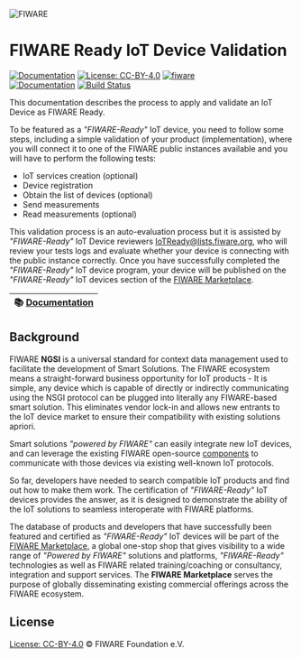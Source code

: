 ![FIWARE](https://fiware.github.io/specifications/img/fiware.png)

# FIWARE Ready IoT Device Validation

[![Documentation](https://nexus.lab.fiware.org/repository/raw/public/badges/chapters/documentation.svg)](https://fiware-marketplace.rtfd.io)
[![License: CC-BY-4.0](https://img.shields.io/github/license/FIWARE-Ops/docs.FIWARE-ready-IoT-Devices-Validation.svg)](https://creativecommons.org/licenses/by/4.0/)
[![fiware](https://nexus.lab.fiware.org/repository/raw/public/badges/stackoverflow/fiware.svg)](https://stackoverflow.com/questions/tagged/fiware)
<br/>
[![Documentation](https://img.shields.io/readthedocs/fiware-ready-iot-devices-validation.svg)](https://fiware-marketplace.rtfd.io)
[![Build Status](https://img.shields.io/travis/FIWARE-Ops/docs.FIWARE-ready-IoT-Devices-Validation.svg)](https://travis-ci.org/FIWARE-Ops/docs.FIWARE-ready-IoT-Devices-Validation)

This documentation describes the process to apply and validate an IoT Device as FIWARE Ready.

To be featured as a _"FIWARE-Ready"_ IoT device, you need to follow some steps, including a simple validation of your
product (implementation), where you will connect it to one of the FIWARE public instances available and you will have to
perform the following tests:

-   IoT services creation (optional)
-   Device registration
-   Obtain the list of devices (optional)
-   Send measurements
-   Read measurements (optional)

This validation process is an auto-evaluation process but it is assisted by _"FIWARE-Ready"_ IoT Device reviewers
[IoTReady@lists.fiware.org](mailto:IoTReady@lists.fiware.org), who will review your tests logs and evaluate whether your
device is connecting with the public instance correctly. Once you have successfully completed the _"FIWARE-Ready"_ IoT
device program, your device will be published on the _"FIWARE-Ready"_ IoT devices section of the
[FIWARE Marketplace](https://marketplace.fiware.org/pages/devices).

| :books: [Documentation](https://fiware-marketplace.rtfd.io) |
| ----------------------------------------------------------- |


## Background

FIWARE **NGSI** is a universal standard for context data management used to facilitate the development of Smart
Solutions. The FIWARE ecosystem means a straight-forward business opportunity for IoT products - It is simple, any
device which is capable of directly or indirectly communicating using the NSGI protocol can be plugged into literally
any FIWARE-based smart solution. This eliminates vendor lock-in and allows new entrants to the IoT device market to
ensure their compatibility with existing solutions apriori.

Smart solutions _"powered by FIWARE"_ can easily integrate new IoT devices, and can leverage the existing FIWARE
open-source [components](https://github.com/fiware/catalogue) to communicate with those devices via existing well-known
IoT protocols.

So far, developers have needed to search compatible IoT products and find out how to make them work. The certification
of _"FIWARE-Ready"_ IoT devices provides the answer, as it is designed to demonstrate the ability of the IoT solutions
to seamless interoperate with FIWARE platforms.

The database of products and developers that have successfully been featured and certified as _"FIWARE-Ready"_ IoT
devices will be part of the [FIWARE Marketplace](https://marketplace.fiware.org/pages/devices), a global one-stop shop
that gives visibility to a wide range of _"Powered by FIWARE"_ solutions and platforms, _"FIWARE-Ready"_ technologies as
well as FIWARE related training/coaching or consultancy, integration and support services. The **FIWARE Marketplace**
serves the purpose of globally disseminating existing commercial offerings across the FIWARE ecosystem.

## License

[License: CC-BY-4.0](LICENSE) © FIWARE Foundation e.V.
